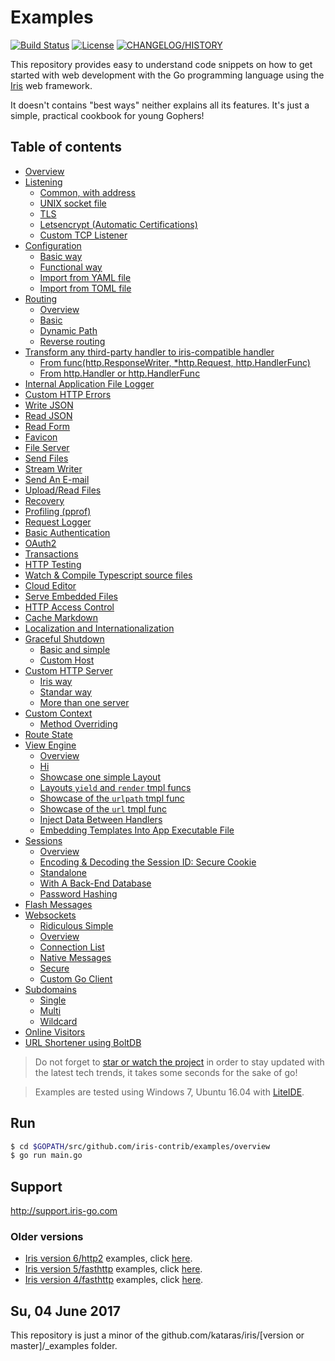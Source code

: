 # Examples

<a href="https://travis-ci.org/iris-contrib/examples"><img src="https://img.shields.io/travis/iris-contrib/adaptors.svg?style=flat-square" alt="Build Status"></a>
<a href="https://github.com/iris-contrib/examples/blob/master/LICENSE"><img src="https://img.shields.io/badge/%20license-MIT%20%20License%20-E91E63.svg?style=flat-square" alt="License"></a>
<a href="https://github.com/kataras/iris/blob/master/HISTORY.md"><img src="https://img.shields.io/badge/version-7%20-blue.svg?style=flat-square" alt="CHANGELOG/HISTORY"></a>



This repository provides easy to understand code snippets on how to get started with web development with the Go programming language using the [Iris](https://github.com/kataras/iris) web framework.

It doesn't contains "best ways" neither explains all its features. It's just a simple, practical cookbook for young Gophers!

## Table of contents

* [Overview](overview/main.go)
* [Listening](listening)
    * [Common, with address](listening/listen-addr/main.go)
    * [UNIX socket file](listening/listen-unix/main.go)
    * [TLS](listening/listen-tls/main.go)
    * [Letsencrypt (Automatic Certifications)](listening/listen-letsencrypt/main.go)
    * [Custom TCP Listener](listening/custom-listener/main.go)
* [Configuration](configuration)
    * [Basic way](configuration/basic/main.go)
    * [Functional way](configuration/functional/main.go)
    * [Import from YAML file](configuration/from-yaml-file/main.go)
    * [Import from TOML file](configuration/from-toml-file/main.go)
* [Routing](routing)
    * [Overview](routing/main.go)
    * [Basic](routing/basic/main.go)
    * [Dynamic Path](routing/dynamic-path/main.go)
    * [Reverse routing](routing/reverse/main.go)
* [Transform any third-party handler to iris-compatible handler](convert-handlers)
    * [From func(http.ResponseWriter, *http.Request, http.HandlerFunc)](convert-handlers/negroni-like/main.go)
    * [From http.Handler or http.HandlerFunc](convert-handlers/nethttp/main.go)
* [Internal Application File Logger](file-logger/main.go)
* [Custom HTTP Errors](http-errors/main.go)
* [Write JSON](write-json/main.go)
* [Read JSON](read-json/main.go)
* [Read Form](read-form/main.go)
* [Favicon](favicon/main.go)
* [File Server](file-server/main.go)
* [Send Files](send-files/main.go)
* [Stream Writer](stream-writer/main.go)
* [Send An E-mail](e-mail/main.go)
* [Upload/Read Files](upload-files/main.go)
* [Recovery](recover/main.go)
* [Profiling (pprof)](pprof/main.go)
* [Request Logger](request-logger/main.go)
* [Basic Authentication](basicauth/main.go)
* [OAuth2](oauth2/main.go)
* [Transactions](transactions/main.go)
* [HTTP Testing](httptest/main_test.go)
* [Watch & Compile Typescript source files](typescript/main.go)
* [Cloud Editor](cloud-editor/main.go)
* [Serve Embedded Files](serve-embedded-files/main.go)
* [HTTP Access Control](cors/main.go)
* [Cache Markdown](cache-markdown/main.go)
* [Localization and Internationalization](i18n/main.go)
* [Graceful Shutdown](graceful-shutdown)
    * [Basic and simple](graceful-shutdown/basic/main.go)
    * [Custom Host](graceful-shutdown/custom-host/main.go)
* [Custom HTTP Server](custom-httpserver)
    * [Iris way](custom-httpserver/iris-way/main.go)
    * [Standar way](custom-httpserver/std-way/main.go)
    * [More than one server](custom-httpserver/multi/main.go)
* [Custom Context](custom-context)
    * [Method Overriding](custom-context/method-overriding/main.go)
* [Route State](route-state/main.go)
* [View Engine](view)
    * [Overview](view/overview/main.go)
    * [Hi](view/template_html_0/main.go)
    * [Showcase one simple Layout](view/template_html_1/main.go)
    * [Layouts `yield` and `render` tmpl funcs](view/template_html_2/main.go)
    * [Showcase of the `urlpath` tmpl func](view/template_html_3/main.go)
    * [Showcase of the `url` tmpl func](view/template_html_4/main.go)
    * [Inject Data Between Handlers](view/context-view-data/main.go)
    * [Embedding Templates Into App Executable File](view/embedding-templates-into-app/main.go)
* [Sessions](sessions)
    * [Overview](sessions/overview/main.go)
    * [Encoding & Decoding the Session ID: Secure Cookie](sessions/securecookie/main.go)
    * [Standalone](sessions/standalone/main.go)
    * [With A Back-End Database](sessions/database/main.go)
    * [Password Hashing](sessions/password-hashing/main.go)
* [Flash Messages](flash-messages/main.go)
* [Websockets](websockets)
    * [Ridiculous Simple](websockets/ridiculous-simple/main.go)
    * [Overview](websockets/overview/main.go)
    * [Connection List](websockets/connectionlist/main.go)
    * [Native Messages](websockets/naive-messages/main.go)
    * [Secure](websockets/secure/main.go)
    * [Custom Go Client](websockets/custom-go-client/main.go)
* [Subdomains](subdomains)
    * [Single](subdomains/single/main.go)
    * [Multi](subdomains/multi/main.go)
    * [Wildcard](subdomains/wildcard/main.go)
* [Online Visitors](online-visitors/main.go)
* [URL Shortener using BoltDB](url-shortener/main.go)

> Do not forget to [star or watch the project](https://github.com/kataras/iris/stargazers) in order to stay updated with the latest tech trends, it takes some seconds for the sake of go!


> Examples are tested using Windows 7, Ubuntu 16.04 with [LiteIDE](https://github.com/visualfc/liteide).

## Run

```sh
$ cd $GOPATH/src/github.com/iris-contrib/examples/overview
$ go run main.go
```

## Support 
http://support.iris-go.com

### Older versions

- [Iris version 6/http2](https://github.com/kataras/iris/tree/v6) examples, click [here](https://github.com/kataras/iris/tree/v6/_examples).
- [Iris version 5/fasthttp](https://github.com/kataras/iris/tree/5.0.0) examples, click [here](https://github.com/iris-contrib/examples/tree/5.0.0).
- [Iris version 4/fasthttp](https://github.com/kataras/iris/tree/4.0.0) examples, click [here](https://github.com/iris-contrib/examples/tree/4.0.0).

## Su, 04 June 2017

This repository is just a minor of the github.com/kataras/iris/[version or master]/_examples folder.
